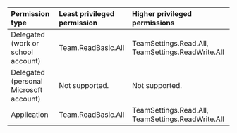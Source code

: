 |Permission type|Least privileged permission|Higher privileged permissions|
|:---|:---|:---|
|Delegated (work or school account)|Team.ReadBasic.All|TeamSettings.Read.All, TeamSettings.ReadWrite.All|
|Delegated (personal Microsoft account)|Not supported.|Not supported.|
|Application|Team.ReadBasic.All|TeamSettings.Read.All, TeamSettings.ReadWrite.All|


